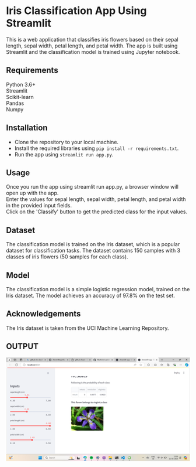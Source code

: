 # Iris Classification App Using Streamlit
This is a web application that classifies iris flowers based on their sepal length, sepal width, petal length, and petal width. The app is built using Streamlit and the classification model is trained using Jupyter notebook.

## Requirements
Python 3.6+<br>
Streamlit<br>
Scikit-learn<br>
Pandas<br>
Numpy<br>
## Installation
* Clone the repository to your local machine.<br>
* Install the required libraries using `pip install -r requirements.txt`.<br>
* Run the app using `streamlit run app.py`.<br>
## Usage
Once you run the app using streamlit run app.py, a browser window will open up with the app.<br>
Enter the values for sepal length, sepal width, petal length, and petal width in the provided input fields.<br>
Click on the 'Classify' button to get the predicted class for the input values.<br>
## Dataset
The classification model is trained on the Iris dataset, which is a popular dataset for classification tasks. The dataset contains 150 samples with 3 classes of iris flowers (50 samples for each class).

## Model
The classification model is a simple logistic regression model, trained on the Iris dataset. The model achieves an accuracy of 97.8% on the test set.

## Acknowledgements
The Iris dataset is taken from the UCI Machine Learning Repository.

## OUTPUT
![alt text](image.png)
